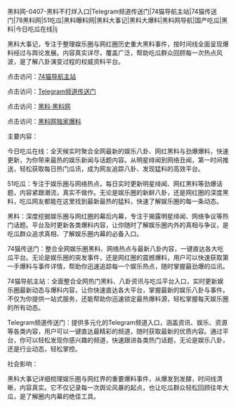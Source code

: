 #
黑料网-0407-黑料不打烊入口|Telegram频道传送门|74猫导航主站|74猫传送门|78黑料网|51吃瓜|黑料曝料网|黑料大事记|黑料大爆料|黑料网导航|国产吃瓜|黑料|今日吃瓜在线|lj

黑料大事记，专注于整理娱乐圈与网红圈历史重大黑料事件，按时间线全面呈现爆料经过与舆论发展。内容真实详尽，覆盖广泛，帮助吃瓜群众回顾每一次热点风波，是了解八卦演变过程的权威资料平台。


点击访问：<a href="https://74mao.com/">74猫导航主站</a>

点击访问：<a href="https://74mao.com/">Telegram频道传送门</a>

点击访问：<a href="https://gbs-3wd.pages.dev/">黑料·黑料网</a>

点击访问：<a href="https://qfwfg.pages.dev/">黑料网独家爆料</a>


主要内容：

今日吃瓜在线：全天候实时聚合全网最新的娱乐八卦、网红黑料与劲爆爆料，快速更新，为你带来最热的娱乐新闻与话题内容。从明星绯闻到网络丑闻，第一时间推送，轻松获取每日热门瓜讯，成为网友追踪八卦、发现猛料的高效平台。

51吃瓜：专注于娱乐圈与网络热点，每日实时更新明星绯闻、网红黑料等劲爆话题，内容紧跟潮流，真实不做作。无论是娱乐圈的新鲜八卦，还是网红圈的深度黑料，吃瓜网友都能在这里找到最新最热的猛料，快速了解娱乐圈的每一条动态。

黑料：深度挖掘娱乐圈与网红圈的幕后内幕，专注于揭露明星绯闻、网络争议等热门话题。平台及时更新各类爆料内容，让你随时了解娱乐圈内外的真相与争议，是吃瓜群众追求真相、了解娱乐圈内幕的必备入口。

74猫传送门：整合全网娱乐圈黑料、网络热点与最新八卦内容，一键直达各大吃瓜平台。无论是娱乐圈的突发事件，还是网红圈的震撼爆料，用户可以快速获取第一手爆料与事件详情，帮助你迅速追踪每一个娱乐热点，随时掌握最劲爆的瓜讯。

74猫导航主站：全面整合全网热门黑料、八卦资讯与吃瓜平台入口，实时更新娱乐圈最新动态与爆料内容，让你快速直达各大平台，掌握最新的娱乐八卦与事件。不仅为你提供一站式服务，还能帮助你迅速锁定最热爆料源，轻松掌握每天娱乐圈的所有动态。

Telegram频道传送门：提供多元化的Telegram频道入口，涵盖资讯、娱乐、资源等各类内容，用户可以一键直达最精彩的频道，随时获取最新的优质内容。通过平台，你可以轻松发现你感兴趣的频道，快速跟进各类热门话题，无论是娱乐八卦，还是行业动态，轻松掌控。

社会影响：

黑料大事记详细梳理娱乐圈与网红界的重要爆料事件，从爆发到发酵，时间线清晰，内容真实。它不仅记录每一次舆论风暴的起点，也让吃瓜群众轻松回顾往年大瓜，是了解圈内内幕的绝佳工具。

<span style="display:none;">[Canonical link](https://github.com/Fange3007/4264123 ）</span>
